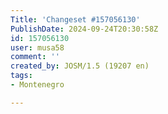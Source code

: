 ```yaml
---
Title: 'Changeset #157056130'
PublishDate: 2024-09-24T20:30:58Z
id: 157056130
user: musa58
comment: ''
created_by: JOSM/1.5 (19207 en)
tags:
- Montenegro

---
```

